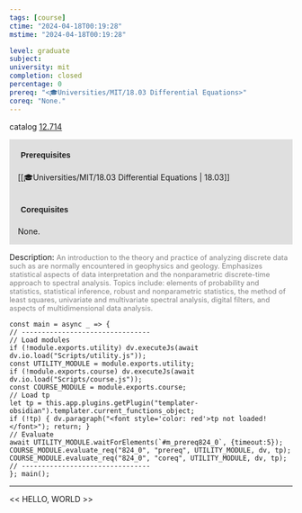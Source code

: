 ```yaml
---
tags: [course]
ctime: "2024-04-18T00:19:28"
mstime: "2024-04-18T00:19:28"

level: graduate
subject: 
university: mit
completion: closed
percentage: 0
prereq: "<🎓Universities/MIT/18.03 Differential Equations>"
coreq: "None."
---
```


catalog [12.714](http://student.mit.edu/catalog/m12c.html#12.714)

<span style="display: block; padding: 15px; background-color: rgb(100, 100, 100, 0.2);"><font id="m_prereq824_0" style="display: block; font-family: Arial, sans-serif; font-weight: bold; padding: 5px">Prerequisites</font><br><span id="prereq824_0">[[🎓Universities/MIT/18.03 Differential Equations | 18.03]]</span></span>
<span style="display: block; padding: 15px; background-color: rgb(100, 100, 100, 0.2);"><font id="m_coreq824_0" style="display: block; font-family: Arial, sans-serif; font-weight: bold; padding: 5px">Corequisites</font><br><span id="coreq824_0">None.</span></span>

<font style="">Description:</font>
<font style="color: grey; font-size: 0.8rem;">An introduction to the theory and practice of analyzing discrete data such as are normally encountered in geophysics and geology. Emphasizes statistical aspects of data interpretation and the nonparametric discrete-time approach to spectral analysis. Topics include: elements of probability and statistics, statistical inference, robust and nonparametric statistics, the method of least squares, univariate and multivariate spectral analysis, digital filters, and aspects of multidimensional data analysis.</font>

```dataviewjs
const main = async _ => {
// --------------------------------
// Load modules
if (!module.exports.utility) dv.executeJs(await dv.io.load("Scripts/utility.js"));
const UTILITY_MODULE = module.exports.utility;
if (!module.exports.course) dv.executeJs(await dv.io.load("Scripts/course.js"));
const COURSE_MODULE = module.exports.course;
// Load tp
let tp = this.app.plugins.getPlugin("templater-obsidian").templater.current_functions_object;
if (!tp) { dv.paragraph("<font style='color: red'>tp not loaded!</font>"); return; }
// Evaluate
await UTILITY_MODULE.waitForElements(`#m_prereq824_0`, {timeout:5});
COURSE_MODULE.evaluate_req("824_0", "prereq", UTILITY_MODULE, dv, tp);
COURSE_MODULE.evaluate_req("824_0", "coreq", UTILITY_MODULE, dv, tp);
// --------------------------------
}; main();
```

---

<< HELLO, WORLD >>
